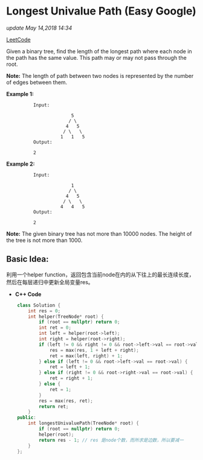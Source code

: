 # Longest Univalue Path \(Easy Google\)

_update May 14,2018 14:34_

[LeetCode](https://leetcode.com/problems/longest-univalue-path/description/)

Given a binary tree, find the length of the longest path where each node in the path has the same value. This path may or may not pass through the root.

**Note:** The length of path between two nodes is represented by the number of edges between them.

**Example 1:**

```text
          Input:

                        5
                       / \
                      4   5
                     / \   \
                    1   1   5
          Output:

          2
```

**Example 2:**

```text
          Input:

                        1
                       / \
                      4   5
                     / \   \
                    4   4   5
          Output:

          2
```

**Note:** The given binary tree has not more than 10000 nodes. The height of the tree is not more than 1000.

## Basic Idea:

利用一个helper function，返回包含当前node在内的从下往上的最长连续长度，然后在每层递归中更新全局变量res。

* **C++ Code**

```cpp
    class Solution {
        int res = 0;
        int helper(TreeNode* root) {
            if (root == nullptr) return 0;
            int ret = 0;
            int left = helper(root->left);
            int right = helper(root->right);
            if (left != 0 && right != 0 && root->left->val == root->val && root->right->val == root->val) {
                res = max(res, 1 + left + right);
                ret = max(left, right) + 1;
            } else if (left != 0 && root->left->val == root->val) {
                ret = left + 1;
            } else if (right != 0 && root->right->val == root->val) {
                ret = right + 1;
            } else {
                ret = 1;
            }
            res = max(res, ret);
            return ret;
        }
    public:
        int longestUnivaluePath(TreeNode* root) {
            if (root == nullptr) return 0;
            helper(root);
            return res - 1; // res 是node个数，而所求是边数，所以要减一
        }
    };
```

